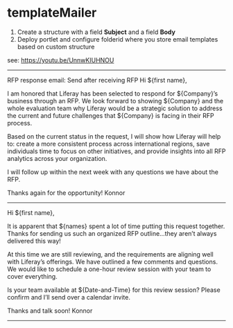 # templateMailer

1. Create a structure with a field **Subject** and a field **Body**
2. Deploy portlet and configure folderid where you store email templates based on custom structure

see: https://youtu.be/UnnwKIUHNOU

---
RFP response email: Send after receiving RFP
Hi ${first name},

I am honored that Liferay has been selected to respond for ${Company}’s business through an RFP. We look forward to showing ${Company} and the whole evaluation team why Liferay would be a strategic solution to address the current and future challenges that ${Company} is facing in their RFP process.

Based on the current status in the request, I will show how Liferay will help to: create a more consistent process across international regions, save individuals time to focus on other initiatives, and provide insights into all RFP analytics across your organization.

I will follow up within the next week with any questions we have about the RFP.

Thanks again for the opportunity!
Konnor

---
Hi ${first name},

It is apparent that ${names} spent a lot of time putting this request together. Thanks for sending us such an organized RFP outline…they aren’t always delivered this way!

At this time we are still reviewing, and the requirements are aligning well with Liferay’s offerings. We have outlined a few comments and questions. We would like to schedule a one-hour review session with your team to cover everything.

Is your team available at ${Date-and-Time} for this review session? Please confirm and I’ll send over a calendar invite.

Thanks and talk soon!
Konnor

---
